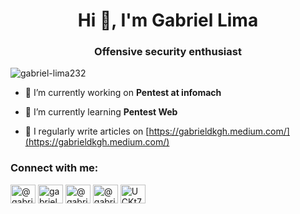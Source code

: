 <h1 align="center">Hi 👋, I'm Gabriel Lima</h1>
<h3 align="center">Offensive security enthusiast</h3>

<p align="left"> <img src="https://komarev.com/ghpvc/?username=gabriel-lima232&label=Profile%20views&color=0e75b6&style=flat" alt="gabriel-lima232" /> </p>

- 🔭 I’m currently working on **Pentest at infomach**

- 🌱 I’m currently learning **Pentest Web**

- 📝 I regularly write articles on [https://gabrieldkgh.medium.com/](https://gabrieldkgh.medium.com/)

<h3 align="left">Connect with me:</h3>
<p align="left">
<a href="https://twitter.com/@gabriel_lima232" target="blank"><img align="center" src="https://raw.githubusercontent.com/rahuldkjain/github-profile-readme-generator/master/src/images/icons/Social/twitter.svg" alt="@gabriel_lima232" height="30" width="40" /></a>
<a href="https://linkedin.com/in//gabriel-vaz-de-lima/" target="blank"><img align="center" src="https://raw.githubusercontent.com/rahuldkjain/github-profile-readme-generator/master/src/images/icons/Social/linked-in-alt.svg" alt="gabriel lima" height="30" width="40" /></a>
<a href="https://instagram.com/gabriel_lima_232" target="blank"><img align="center" src="https://raw.githubusercontent.com/rahuldkjain/github-profile-readme-generator/master/src/images/icons/Social/instagram.svg" alt="@gabriel_lima_232" height="30" width="40" /></a>
<a href="https://medium.com/@gabrieldkgh" target="blank"><img align="center" src="https://raw.githubusercontent.com/rahuldkjain/github-profile-readme-generator/master/src/images/icons/Social/medium.svg" alt="@gabrieldkgh" height="30" width="40" /></a>
<a href="https://www.youtube.com/c/UCKt7BHLL6zxy9iBwTlb9J2g" target="blank"><img align="center" src="https://raw.githubusercontent.com/rahuldkjain/github-profile-readme-generator/master/src/images/icons/Social/youtube.svg" alt="UCKt7BHLL6zxy9iBwTlb9J2g" height="30" width="40" /></a>
</p>

